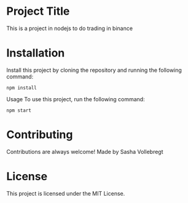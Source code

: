 # Project Title

This is a project in nodejs to do trading in binance

# Installation

Install this project by cloning the repository and running the following command:

```
npm install
```

Usage
To use this project, run the following command:

```
npm start
```

# Contributing

Contributions are always welcome! Made by Sasha Vollebregt

# License

This project is licensed under the MIT License.
